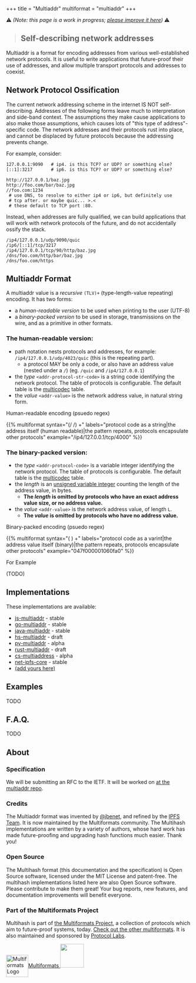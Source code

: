 +++
title = "Multiaddr"
multiformat = "multiaddr"
+++

⚠️️ _(Note: this page is a work in progress; [please improve it here](https://github.com/multiformats/website/blob/master/content/multiaddr.md))_ ⚠️️

> ## Self-describing network addresses

Multiaddr is a format for encoding addresses from various well-established network protocols. It is useful to write applications that future-proof their use of addresses, and allow multiple transport protocols and addresses to coexist.

## Network Protocol Ossification

The current network addressing scheme in the internet IS NOT self-describing. Addresses of the following forms leave much to interpretation and side-band context. The assumptions they make cause applications to also make those assumptions, which causes lots of "this type of address"-specific code. The network addresses and their protocols rust into place, and cannot be displaced by future protocols because the addressing prevents change.

For example, consider:

```
127.0.0.1:9090   # ip4. is this TCP? or UDP? or something else?
[::1]:3217       # ip6. is this TCP? or UDP? or something else?

http://127.0.0.1/baz.jpg
http://foo.com/bar/baz.jpg
//foo.com:1234
 # use DNS, to resolve to either ip4 or ip6, but definitely use
 # tcp after. or maybe quic... >.<
 # these default to TCP port :80.
```

Instead, when addresses are fully qualified, we can build applications that will work with network protocols of the future, and do not accidentally ossify the stack.

```
/ip4/127.0.0.1/udp/9090/quic
/ip6/[::1]/tcp/3217
/ip4/127.0.0.1/tcp/90/http/baz.jpg
/dns/foo.com/http/bar/baz.jpg
/dns/foo.com/https
```

## Multiaddr Format

A multiaddr value is a _recursive_ `(TLV)+` (type-length-value repeating) encoding. It has two forms:

- a _human-readable version_ to be used when printing to the user (UTF-8)
- a _binary-packed version_ to be used in storage, transmissions on the wire, and as a primitive in other formats.

### The human-readable version:

- path notation nests protocols and addresses, for example: `/ip4/127.0.0.1/udp/4023/quic` (this is the repeating part).
  - a protocol MAY be only a code, or also have an address value (nested under a `/`) (eg. `/quic` and `/ip4/127.0.0.1`)
- the _type_ <code class="c-0">\<addr-protocol-str-code></code> is a string code identifying the network protocol. The table of protocols is configurable. The default table is the [multicodec](./multicodec) table.
- the _value_ <code class="c-1">\<addr-value></code> is the network address value, in natural string form.

Human-readable encoding (psuedo regex)

{{% multiformat
  syntax="(/<addr-protocol-str-code> /<addr-value>) +"
  labels="protocol code as a string|the address itself (human readable)|the pattern repeats, protocols encapsulate other protocols"
  example="/ip4/127.0.0.1/tcp/4000"
  %}}


### The binary-packed version:

- the _type_ <code class="c-0">\<addr-protocol-code></code> is a variable integer identifying the network protocol. The table of protocols is configurable. The default table is the [multicodec](./multicodec) table.
- the _length_ is an [unsigned variable integer](https://github.com/multiformats/unsigned-varint) counting the length of the address value, in bytes.
  - **The _length_ is omitted by protocols who have an exact address value size, or no address value.**
- the _value_ <code class="c-1">\<addr-value></code> is the network address value, of length `L`.
  - **The _value_ is omitted by protocols who have no address value.**

Binary-packed encoding (psuedo regex)

{{% multiformat
  syntax="(<addr-protocol-code> <addr-value>) +"
  labels="protocol code as a varint|the address value itself (binary)|the pattern repeats, protocols encapsulate other protocols"
  example="047f000001060fa0"
  %}}

For Example

(TODO)

## Implementations

These implementations are available:

- [js-multiaddr](https://github.com/multiformats/js-multiaddr) - stable
- [go-multiaddr](https://github.com/multiformats/go-multiaddr) - stable
- [java-multiaddr](https://github.com/multiformats/java-multiaddr) - stable
- [hs-multiaddr](https://github.com/basile-henry/hs-multiaddr) - draft
- [py-multiaddr](https://github.com/sbuss/py-multiaddr) - alpha
- [rust-multiaddr](https://github.com/multiformats/rust-multiaddr) - draft
- [cs-multiaddress](https://github.com/tabrath/cs-multiaddress) - alpha
- [net-ipfs-core](https://github.com/richardschneider/net-ipfs-core) - stable
- [(add yours here)](https://github.com/multiformats/website/blob/master/content/multiaddr.md)

## Examples

TODO

## F.A.Q.

TODO

## About

### Specification

We will be submitting an RFC to the IETF. It will be worked on [at the multiaddr repo](https://github.com/multiformats/multiaddr).

### Credits

The Multiaddr format was invented by [@jbenet](https://github.com/jbenet), and refined by the [IPFS Team](https://github.com/ipfs). It is now maintained by the Multiformats community. The Multihash implementations are written by a variety of authors, whose hard work has made future-proofing and upgrading hash functions much easier. Thank you!

### Open Source

The Multihash format (this documentation and the specification) is Open Source software, licensed under the MIT License and patent-free. The multihash implementations listed here are also Open Source software. Please contribute to make them great! Your bug reports, new features, and documentation improvements will benefit everyone.

### Part of the Multiformats Project

Multihash is part of [the Multiformats Project](../), a collection of protocols which aim to future-proof systems, today. [Check out the other multiformats](../#multiformat-protocols). It is also maintained and sponsored by [Protocol Labs](http://ipn.io).

<div class="about-logos">
<a href="../" class="no-decoration">
  <img alt="Multiformats Logo" id="logo" src="../logo.svg" width="60" style="vertical-align: middle;" />Multiformats
</a>
<a href="http://ipn.io" class="no-decoration">
  <img src="../protocol-labs-logo.png" height="64px" />
</a>
</div>

